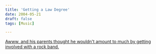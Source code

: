 ```yaml
---
title: 'Getting a Law Degree'
date: 2004-05-21
draft: false
tags: [Music]

---
```


[Awww, and his parents thought he wouldn't amount to much by getting involved with a rock band.](http://u2log.com/archive/002799.shtml)